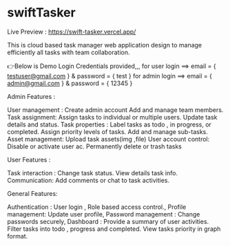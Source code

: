 ﻿# swiftTasker
 Live Preview : https://swift-tasker.vercel.app/
 
This is cloud based task manager web application design to manage efficiently all tasks with team collaboration.

👉Below is Demo Login Credentials provided,,,
for user login ==> email = { testuser@gmail.com } & password = { test }
for admin login ==> email = { admin@gmail.com } & password = { 12345 }

Admin Features : 

User management : 
Create admin account
Add and manage team members.
Task assignment: 
Assign tasks to individual or multiple users.
Update task details and status.
Task properties : 
Label tasks as todo , in progress, or completed.
Assign priority levels of tasks.
Add and manage sub-tasks.
Asset management:
Upload task assets(img ,file)
User account control: 
Disable or activate user ac.
Permanently delete or trash tasks

User Features : 

Task interaction : 
Change task status.
View details task info.
Communication: 
Add comments or chat to task activities.

General Features: 

Authentication : 
User login ,
Role based access control.,
Profile management: 
Update user profile, 
Password management : 
Change passwords securely, 
Dashboard : 
Provide a summary of user activities.
Filter tasks into todo , progress and completed.
View tasks priority in graph format.

